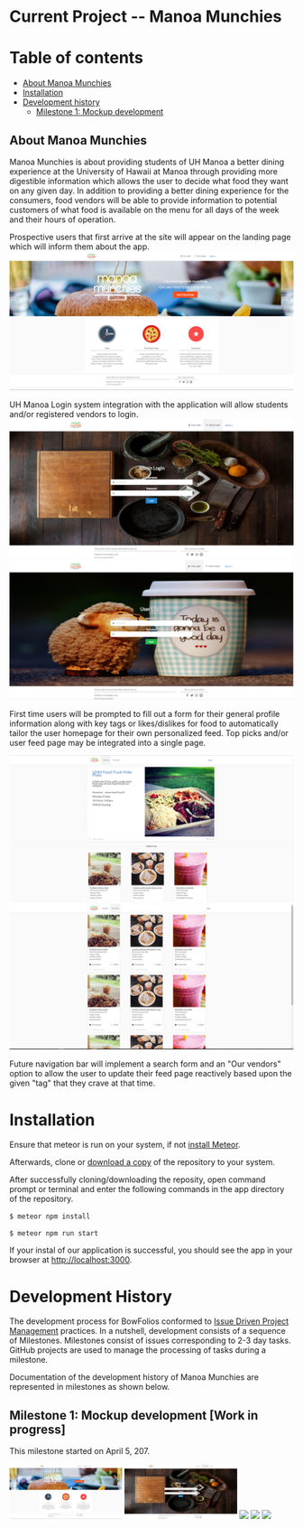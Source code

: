 # Current Project -- Manoa Munchies

# Table of contents

* [About Manoa Munchies](#about-manoa-munchies)
* [Installation](#installation)
* [Development history](#development-history)
  * [Milestone 1: Mockup development](#milestone-1-mockup-development)

## About Manoa Munchies
Manoa Munchies is about providing students of UH Manoa a better dining experience at the University of Hawaii at Manoa through providing more digestible information which allows the user to decide what food they want on any given day. In addition to providing a better dining experience for the consumers, food vendors will be able to provide information to potential customers of what food is available on the menu for all days of the week and their hours of operation.

Prospective users that first arrive at the site will appear on the landing page which will inform them about the app.
![](doc/landing-page.PNG)

UH Manoa Login system integration with the application will allow students and/or registered vendors to login.
![](doc/admin-login-page.PNG)
![](doc/user-login-page.PNG)

First time users will be prompted to fill out a form for their general profile information along with key tags or likes/dislikes for food to automatically tailor the user homepage for their own personalized feed. Top picks and/or user feed page may be integrated into a single page.

![](doc/top-picks-page.PNG)
![](doc/your-feed-page.PNG)

Future navigation bar will implement a search form and an "Our vendors" option to allow the user to update their feed page reactively based upon the given "tag" that they crave at that time. 

# Installation

Ensure that meteor is run on your system, if not [install Meteor](https://www.meteor.com/install).

Afterwards, clone or [download a copy](https://github.com/tasteofmanoa/manoa-munchies/archive/master.zip)
of the repository to your system.
  
After successfully cloning/downloading the reposity, open command prompt or terminal and enter the following commands in the app directory of the repository. 

```
$ meteor npm install
```
```
$ meteor npm run start
```

If your instal of our application is successful, you should see the app in your browser at [http://localhost:3000](http://localhost:3000).


# Development History

The development process for BowFolios conformed to [Issue Driven Project Management](http://courses.ics.hawaii.edu/ics314s17/modules/project-management/) practices. In a nutshell, development consists of a sequence of Milestones. Milestones consist of issues corresponding to 2-3 day tasks. GitHub projects are used to manage the processing of tasks during a milestone.  

Documentation of the development history of Manoa Munchies are represented in milestones as shown below. 

## Milestone 1: Mockup development [Work in progress]

This milestone started on April 5, 207.

<img width="200px" src="doc/landing-page.PNG"/>
<img width="200px" src="doc/admin-login-page.PNG"/>
<img width="200px" src="doc/doc/user-login-page.PNG"/>
<img width="200px" src="doc/doc/your-feed-page.PNG"/>
<img width="200px" src="doc/doc/top-picks-page.PNG"/>
